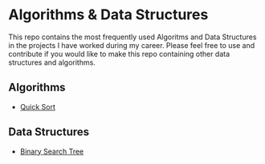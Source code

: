 # Algorithms & Data Structures

This repo contains the most frequently used Algoritms and Data Structures in the projects I have worked during my career. Please feel free to use and contribute if you would like to make this repo containing other data structures and algorithms.

## Algorithms

- [Quick Sort](/algorithms/quicksort)

## Data Structures

- [Binary Search Tree](/data-structures/binarysearchtree)
